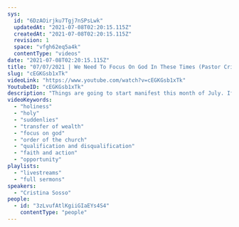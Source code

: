 ```yaml
---
sys:
  id: "6DzAOirjku7Tgj7nSPsLwk"
  updatedAt: "2021-07-08T02:20:15.115Z"
  createdAt: "2021-07-08T02:20:15.115Z"
  revision: 1
  space: "vfgh62eq5a4k"
  contentType: "videos"
date: "2021-07-08T02:20:15.115Z"
title: "07/07/2021 | We Need To Focus On God In These Times (Pastor Cristina Sosso)"
slug: "cEGKGsb1xTk"
videoLink: "https://www.youtube.com/watch?v=cEGKGsb1xTk"
YoutubeID: "cEGKGsb1xTk"
description: "Things are going to start manifest this month of July. If you have not followed the instructions God has given you and gotten in position you will find yourself playing catch up. The transfer of wealth will come suddenly when you don't expect it. We must focus on God. Don't allow yourself to be distraction by doctrines of fear mongering regarding the end times. We must focus on God. As long as you are breathing as still alive on this earth you need to run towards God and pursue Him."
videoKeywords:
  - "holiness"
  - "holy"
  - "suddenlies"
  - "transfer of wealth"
  - "focus on god"
  - "order of the church"
  - "qualification and disqualification"
  - "faith and action"
  - "opportunity"
playlists:
  - "livestreams"
  - "full sermons"
speakers:
  - "Cristina Sosso"
people:
  - id: "3zLvufAtlKgiiGIaEYs4S4"
    contentType: "people"
---
```

